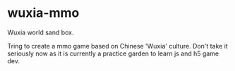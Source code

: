 # wuxia-mmo
Wuxia world sand box.

Tring to create a mmo game based on Chinese 'Wuxia' culture.
Don't take it seriously now as it is currently a practice garden to learn js and h5 game dev.
